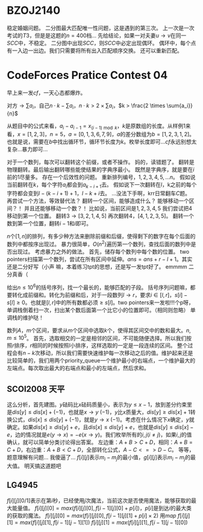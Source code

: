 
# $\text{BZOJ2140}$

稳定婚姻问题。
二分图最大匹配唯一性问题，这是遇到的第三次。
上一次是一次考试的$T3$，但是是这题的$n = 400$档...
先给结论，如果一对夫妻$u \rightarrow v$在同一$SCC$中，不稳定。
二分图中出现$SCC$，则$SCC$中必定出现偶环。
偶环中，每个点有一入边一出边。我们只需要将所有出入匹配顺序交换。
还可以重新匹配。

# $\text{CodeForces Pratice Contest 04}$

早上来一发$cf$，一天心态都爆炸。

对方$\rightarrow \sum{a_i}$，自己$n \cdot k - \sum{a_i}$，$n \cdot k > 2 \times \sum{a_i}$，$k > \frac{2 \times \sum{a_i}}{n}$

从题目中的公式来看，$a_i - a_{i - 1} = x_{(i−1) \bmod k}$，$k$是原数组的长度。从样例$1$来看，$x = [1, 2, 3]$，$n = 5$，$a = [0, 1, 3, 6, 7, 9]$，$a$的差分数组为$b = [1, 2, 3, 1, 2]$。也就是说，需要在$b$中找出循环节，循环节长度为$k$。枚举长度即可...$cf$永远别想太复杂...暴力即可...

对于一个数列，每次可以翻转这个前缀，或者不操作。
妈的，读错题了。
翻转是物理翻转。最后输出翻转哪些能使结果的字典序最小。
既然是字典序，就是要在$i$前的$1$尽量多。
存在一个后效性的问题。
重新排列编号，$1, 2, 3, 4, 5, ... n$。
假如说当前翻转在$k$，每个字符$a_i$都会到$a_{k - i + 1}$去。
假如说下一次翻转在$l$，k之前的每个字符都会变到$l - (k - i + 1) + 1$，$l - k + i$去。
...没法下手啊，krr日常翻车$C$题。
再尝试一个方法，等效替代法？
翻转一个区间，能够造成什么？
能够移动一个区间？！
并且还能够移动一个数？！
比如说，当前区间是$1, 2, 3, 4, 5$
我们尝试把$4$移动到第一个位置。
翻转$3 \rightarrow [3, 2, 1, 4, 5]$
再次翻转$4$，$[4, 1, 2, 3, 5]$。
翻转一个数到第一个位置，翻转$i - 1$和$i$即可。

$n$个$[1, n]$的排列，有多少种方法来删除前缀和后缀，使得剩下的数字在每个后面的数列中都按序出现过。
暴力很简单，$O(n^2)$遍历第一个数列，查找后面的数列中是否出现过。
考虑暴力之外的做法。
首先，储存每个数列中每个数的位置。
$\text{two pointers}$扫描第一个数列，尝试在所有区间中延伸。$ans = ans + r - l + 1$。其实还是二分好写（小声
嘛，本着练习$\text{tpt}$的思想，还是写一发$\text{tpt}$好了。
emmmm 二分真香（

给出$n \le 10^6$的括号序列，找一个最长的，能够匹配的子段。
括号序列问题嘛，都要转化成前缀和。转化为前缀和后，对于一段数列$l \rightarrow r$，要求$i \in [l, r]$，$s[i] - s[l] \ge 0$。也就是$[l, r]$中的所有数都必须$\ge s[l]$。$\text{two pointers}$来一发啦!!!个p呀，单调栈倒着扫一次，扫出某个数后面第一个比它小的位置即可。（相同则忽略）
单调栈的维护哒！

数列$A$，$m$个区间，要求从$m$个区间中选取$k$个，使得其区间交中的数和最大。$n,  m \le 10^5$。
首先，选取相交的一定是相邻的区间，不可能随便选择。所以我们按照$r$排序，$r$相同的时候按照$l$小排序，这样选取的一定是一段连续的区间。
整个过程会有$n - k$次移动，所以我们需要快速维护每一次移动之后的值。维护起来还是比较简单的，我们用两个$\text{priority\_queue}$一个维护最小的右端点，一个维护最大的左端点。每次取出最大的右端点和最小的左端点，然后求和。

## $\text{SCOI2008 天平}$

这么分析，首先建图。$y$砝码比$x$砝码质量小，表示为$y \le x - 1$，放到差分约束里是$dis[y] \le dis[x] + (-1)$，也就是$x \rightarrow y \ (-1)$，$y$比$x$质量大，$dis[y] \ge dis[x] + 1$转换公式，$dis[x] \le dis[y] + (-1)$，就是$y \rightarrow x \ (-1)$。考虑在什么情况下$x$确定，$y$就确定。如果$dis[x] \ge dis[y] + e$，且$dis[x] \le dis[y] + e$，也就是$dis[y] \le dis[x] - e$，边的情况就是$e(y \rightarrow x) = -e(x \rightarrow y)$。我们枚举所有的$i, j(i \ne j)$，如果$i, j$的值确认，就可以简单分类讨论得出答案。
左边重：$A+ B > C+D$，相同：$A+B=C+D$，右边重：$A+B<C+D$，全部转化公式，$A-C <=> D-C$。
等等，题意理解有问题...
我傻逼了...
$f[i][j]$表示$m_i - m_j$的最小值，$g[i][j]$表示$m_i - m_j$的最大值。
明天搞这道题吧

## $\text{LG4945}$

$f[i][j][0/1]$表示在第$i$秒，已经使用$j$次魔法，当前这次是否使用魔法，能够获取的最大能量值。
$f[i][j][0] = max(f[i][j][0], f[i - 1][j][0] + p[i])$，$p[i]$是到达$i$的最大类的获取的魔法。
$f[i][j][0] = max(f[i][j][0], f[i - 1][j][1] + p[i] \times 2)$
用$map$
$f[i][j][1] = max(f[i][j][1], f[i - 1][j - 1][1])$
$f[i][j][1] = max(f[i][j][1], f[i - 1][j - 1][0])$
<!--stackedit_data:
eyJoaXN0b3J5IjpbLTkyNzExNjQzMCwxODI1OTIxNDA0XX0=
-->